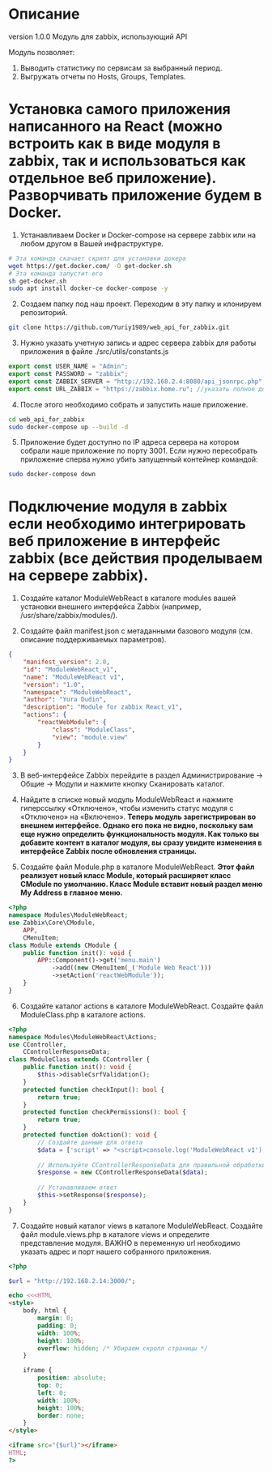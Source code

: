 # Описание

version 1.0.0
Модуль для zabbix, использующий API

Модуль позволяет:
1. Выводить статистику по сервисам за выбранный период.
2. Выгружать отчеты по Hosts, Groups, Templates.

# Установка самого приложения написанного на React (можно встроить как в виде модуля в zabbix, так и использоваться как отдельное веб приложение). Разворчивать приложение будем в Docker.
1. Устанавливаем Docker и Docker-compose на сервере zabbix или на любом другом в Вашей инфраструктуре.
```bash
# Эта команда скачает скрипт для установки докера
wget https://get.docker.com/ -O get-docker.sh
# Эта команда запустит его
sh get-docker.sh   
sudo apt install docker-ce docker-compose -y 
```
2. Создаем папку под наш проект. Переходим в эту папку и клонируем репозиторий.
```bash
git clone https://github.com/Yuriy1989/web_api_for_zabbix.git
```
3. Нужно указать учетную запись и адрес сервера zabbix для работы приложения в файле ./src/utils/constants.js
```js
export const USER_NAME = "Admin";
export const PASSWORD = "zabbix";
export const ZABBIX_SERVER = "http://192.168.2.4:8080/api_jsonrpc.php";
export const URL_ZABBIX = "https://zabbix.home.ru"; //указать полное доменное имя адреса сервера
```
4. После этого необходимо собрать и запустить наше приложение.
```bash
cd web_api_for_zabbix
sudo docker-compose up --build -d
```
5. Приложение будет доступно по IP адреса сервера на котором собрали наше приложение по порту 3001.
Если нужно пересобрать приложение сперва нужно убить запущенный контейнер командой:
```bash
sudo docker-compose down
```

# Подключение модуля в zabbix если необходимо интегрировать веб приложение в интерфейс zabbix (все действия проделываем на сервере zabbix).

1. Создайте каталог ModuleWebReact в каталоге modules вашей установки внешнего интерфейса Zabbix (например, /usr/share/zabbix/modules/).

2. Создайте файл manifest.json с метаданными базового модуля (см. описание поддерживаемых параметров).
```json
{
    "manifest_version": 2.0,
    "id": "ModuleWebReact_v1",
    "name": "ModuleWebReact v1",
    "version": "1.0",
    "namespace": "ModuleWebReact",
    "author": "Yura Dudin",
    "description": "Module for zabbix React_v1",
    "actions": {
        "reactWebModule": {
            "class": "ModuleClass",
            "view": "module.view"
        }
    }
}
```
3. В веб-интерфейсе Zabbix перейдите в раздел Администрирование → Общие → Модули и нажмите кнопку Сканировать каталог.

4. Найдите в списке новый модуль ModuleWebReact и нажмите гиперссылку «Отключено», чтобы изменить статус модуля с «Отключено» на «Включено».
**Теперь модуль зарегистрирован во внешнем интерфейсе. Однако его пока не видно, поскольку вам еще нужно определить функциональность модуля. Как только вы добавите контент в каталог модуля, вы сразу увидите изменения в интерфейсе Zabbix после обновления страницы.**

5. Создайте файл Module.php в каталоге ModuleWebReact.
**Этот файл реализует новый класс Module, который расширяет класс CModule по умолчанию. Класс Module вставит новый раздел меню My Address в главное меню.**
```php
<?php
namespace Modules\ModuleWebReact;
use Zabbix\Core\CModule,
    APP,
    CMenuItem;
class Module extends CModule {
    public function init(): void {
        APP::Component()->get('menu.main')
            ->add((new CMenuItem(_('Module Web React')))
            ->setAction('reactWebModule'));
    }
}
```

6. Создайте каталог actions в каталоге ModuleWebReact.
Создайте файл ModuleClass.php в каталоге actions.
```php
<?php
namespace Modules\ModuleWebReact\Actions;
use CController,
    CControllerResponseData;
class ModuleClass extends CController {
    public function init(): void {
        $this->disableCsrfValidation();
    }
    protected function checkInput(): bool {
        return true;
    }
    protected function checkPermissions(): bool {
        return true;
    }
    protected function doAction(): void {
        // Создайте данные для ответа
        $data = ['script' => "<script>console.log('ModuleWebReact v1');</script>"];
        
        // Используйте CControllerResponseData для правильной обработки ответа
        $response = new CControllerResponseData($data);
        
        // Устанавливаем ответ
        $this->setResponse($response);
    }
}
```
7. Создайте новый каталог views в каталоге ModuleWebReact.
Создайте файл module.views.php в каталоге views и определите представление модуля. ВАЖНО в переменную url необходимо указать адрес и порт нашего собранного приложения.
```php
<?php 

$url = "http://192.168.2.14:3000/";

echo <<<HTML
<style>
    body, html {
        margin: 0;
        padding: 0;
        width: 100%;
        height: 100%;
        overflow: hidden; /* Убираем скролл страницы */
    }

    iframe {
        position: absolute;
        top: 0;
        left: 0;
        width: 100%;
        height: 100%;
        border: none;
    }
</style>

<iframe src="{$url}"></iframe>
HTML;
?>
```
